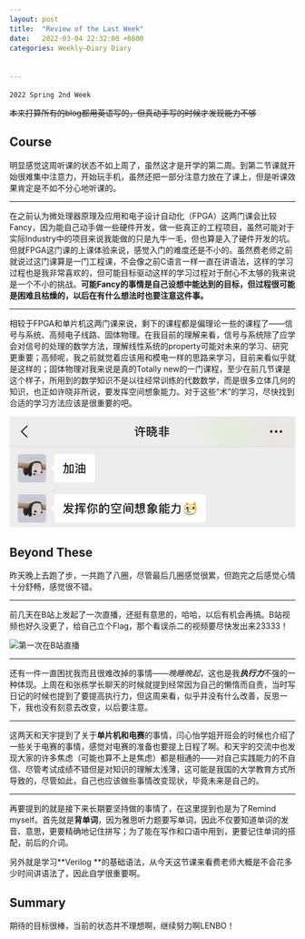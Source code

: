 ```yaml
---
layout: post
title:  "Review of the Last Week"
date:   2022-03-04 22:32:00 +0800
categories: Weekly—Diary Diary


---
```








`2022 Spring 2nd Week`

~~本来打算所有的blog都用英语写的，但真动手写的时候才发现能力不够~~

## Course
 明显感觉这周听课的状态不如上周了，虽然这才是开学的第二周。到第二节课就开始很难集中注意力，开始玩手机，虽然还把一部分注意力放在了课上，但是听课效果肯定是不如不分心地听课的。

***

 在之前认为微处理器原理及应用和电子设计自动化（FPGA）这两门课会比较Fancy，因为能自己动手做一些硬件开发，做一些真正的工程项目，虽然可能对于实际Industry中的项目来说我能做的只是九牛一毛，但也算是入了硬件开发的坑。但就FPGA这门课的上课体验来说，感觉入门的难度还是不小的。虽然费老师之前就说过这门课算是一门工程课，不会像之前C语言一样一直在讲语法，这样的学习过程也是我非常喜欢的，但可能目标驱动这样的学习过程对于耐心不太够的我来说是一个不小的挑战。**可能Fancy的事情是自己设想中能达到的目标，但过程很可能是困难且枯燥的，以后在有什么想法时也要注意这件事。**

***

 相较于FPGA和单片机这两门课来说，剩下的课程都是偏理论一些的课程了——信号与系统、高频电子线路、固体物理。在我目前的理解来看，信号与系统除了应学会对信号的处理的数学方法，理解线性系统的property可能对未来的学习、研究更重要；高频呢，我之前就觉着应该用和模电一样的思路来学习，目前来看似乎就是这样的；固体物理对我来说是真的Totally new的一门课程，至少在前几节课是这个样子，所用到的数学知识不是以往经常训练的代数数学，而是很多立体几何的知识，也正如许晓非所说，要发挥空间想象能力。对于这些“术”的学习，尽快找到合适的学习方法应该是很重要的吧。

![许晓非听到我在学固体物理后如是说](\assets\IMG_6900.PNG)





## Beyond These
昨天晚上去跑了步，一共跑了八圈，尽管最后几圈感觉很累，但跑完之后感觉心情十分舒畅，感觉很不错。

***

前几天在B站上发起了一次直播，还挺有意思的，哈哈，以后有机会再搞。B站视频也好久没更了，给自己立个Flag，那个看误杀二的视频要尽快发出来23333！

![第一次在B站直播](\assets\IMG_0886.PNG)

***

还有一件一直困扰我而且很难改掉的事情——*晚睡晚起*，这也是我***执行力***不强的一种体现。上周在和张栋学长聊天的时候就提到经常因为自己的懒惰而自责，当时写日记的时候也提到了要提高执行力，但这周来看，似乎并没有什么改善，反思一下，我也没有刻意去改变，以后要注意。

***

这两天和天宇提到了关于**单片机和电赛**的事情，闫心怡学姐开班会的时候也介绍了一些关于电赛的事情，感觉对电赛的准备也要提上日程了啊。和天宇的交流中也发现大家的许多焦虑（可能也算不上是焦虑）都是相通的——对自己实践能力的不自信、尽管考试成绩不错但是对知识的理解太浅薄，这可能是我国的大学教育方式所导致的，尽管如此，自己也应该做些事情改变现状，毕竟未来是自己的。

***

再要提到的就是接下来长期要坚持做的事情了，在这里提到也是为了Remind myself。首先就是**背单词**，因为雅思听力题要写单词，因此不仅要知道单词的发音、意思，更要精确地记住拼写；为了能在写作和口语中用到，更要记住单词的搭配，前后的介词。

另外就是学习**Verilog **的基础语法，从今天这节课来看费老师大概是不会花多少时间讲语法了，因此自学很重要啊。

## Summary

期待的目标很棒，当前的状态并不理想啊，继续努力啊LENBO！

​                                                                         

